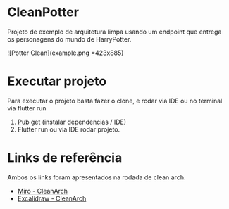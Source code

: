 # CleanPotter

Projeto de exemplo de arquitetura limpa usando um endpoint que entrega os personagens do mundo de HarryPotter.

![Potter Clean](example.png =423x885)

# Executar projeto

Para executar o projeto basta fazer o clone, e rodar via IDE ou no terminal via flutter run

1. Pub get (instalar dependencias / IDE)
2. Flutter run ou via IDE rodar projeto.

# Links de referência

Ambos os links foram apresentados na rodada de clean arch.

- [Miro - CleanArch](https://miro.com/app/board/o9J_lIZTxDs=/?share_link_id=704438362778)
- [Excalidraw - CleanArch](https://excalidraw.com/#json=-fg2k2yNZeeUAxJkrYVB5,KdS4HmuhkNK04eQd-9vdpA)
